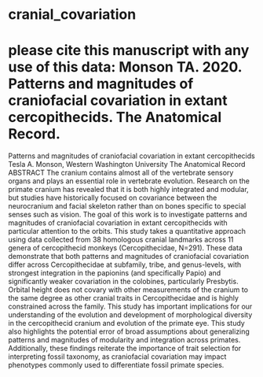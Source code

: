 # cranial_covariation
# please cite this manuscript with any use of this data: Monson TA. 2020. Patterns and magnitudes of craniofacial covariation in extant cercopithecids. The Anatomical Record.
Patterns and magnitudes of craniofacial covariation in extant cercopithecids
Tesla A. Monson, Western Washington University
The Anatomical Record
ABSTRACT
The cranium contains almost all of the vertebrate sensory organs and plays an essential role in vertebrate evolution. Research on the primate cranium has revealed that it is both highly integrated and modular, but studies have historically focused on covariance between the neurocranium and facial skeleton rather than on bones specific to special senses such as vision. The goal of this work is to investigate patterns and magnitudes of craniofacial covariation in extant cercopithecids with particular attention to the orbits. This study takes a quantitative approach using data collected from 38 homologous cranial landmarks across 11 genera of cercopithecid monkeys (Cercopithecidae, N=291). These data demonstrate that both patterns and magnitudes of craniofacial covariation differ across Cercopithecidae at subfamily, tribe, and genus-levels, with strongest integration in the papionins (and specifically Papio) and significantly weaker covariation in the colobines, particularly Presbytis. Orbital height does not covary with other measurements of the cranium to the same degree as other cranial traits in Cercopithecidae and is highly constrained across the family. This study has important implications for our understanding of the evolution and development of morphological diversity in the cercopithecid cranium and evolution of the primate eye. This study also highlights the potential error of broad assumptions about generalizing patterns and magnitudes of modularity and integration across primates. Additionally, these findings reiterate the importance of trait selection for interpreting fossil taxonomy, as craniofacial covariation may impact phenotypes commonly used to differentiate fossil primate species. 
